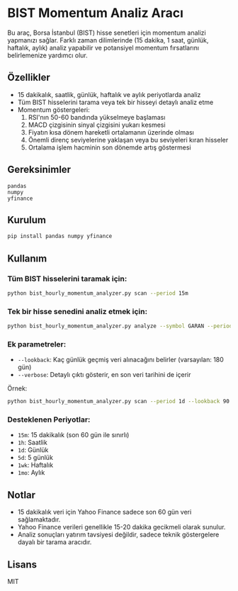 # BIST Momentum Analiz Aracı

Bu araç, Borsa İstanbul (BIST) hisse senetleri için momentum analizi yapmanızı sağlar. Farklı zaman dilimlerinde (15 dakika, 1 saat, günlük, haftalık, aylık) analiz yapabilir ve potansiyel momentum fırsatlarını belirlemenize yardımcı olur.

## Özellikler

- 15 dakikalık, saatlik, günlük, haftalık ve aylık periyotlarda analiz
- Tüm BIST hisselerini tarama veya tek bir hisseyi detaylı analiz etme
- Momentum göstergeleri:
  1. RSI'nın 50-60 bandında yükselmeye başlaması
  2. MACD çizgisinin sinyal çizgisini yukarı kesmesi
  3. Fiyatın kısa dönem hareketli ortalamanın üzerinde olması
  4. Önemli direnç seviyelerine yaklaşan veya bu seviyeleri kıran hisseler
  5. Ortalama işlem hacminin son dönemde artış göstermesi

## Gereksinimler

```
pandas
numpy
yfinance
```

## Kurulum

```bash
pip install pandas numpy yfinance
```

## Kullanım

### Tüm BIST hisselerini taramak için:

```bash
python bist_hourly_momentum_analyzer.py scan --period 15m
```

### Tek bir hisse senedini analiz etmek için:

```bash
python bist_hourly_momentum_analyzer.py analyze --symbol GARAN --period 1h
```

### Ek parametreler:

- `--lookback`: Kaç günlük geçmiş veri alınacağını belirler (varsayılan: 180 gün)
- `--verbose`: Detaylı çıktı gösterir, en son veri tarihini de içerir

Örnek:
```bash
python bist_hourly_momentum_analyzer.py scan --period 1d --lookback 90 --verbose
```

### Desteklenen Periyotlar:

- `15m`: 15 dakikalık (son 60 gün ile sınırlı)
- `1h`: Saatlik
- `1d`: Günlük
- `5d`: 5 günlük
- `1wk`: Haftalık
- `1mo`: Aylık

## Notlar

- 15 dakikalık veri için Yahoo Finance sadece son 60 gün veri sağlamaktadır.
- Yahoo Finance verileri genellikle 15-20 dakika gecikmeli olarak sunulur.
- Analiz sonuçları yatırım tavsiyesi değildir, sadece teknik göstergelere dayalı bir tarama aracıdır.

## Lisans

MIT
